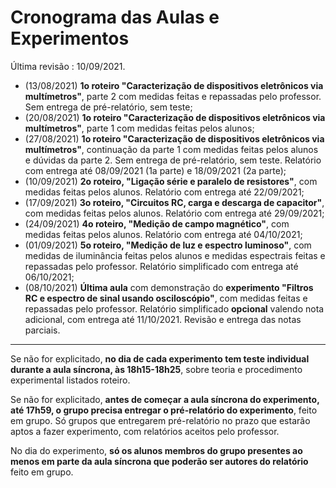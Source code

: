 # Cronograma das Aulas e Experimentos

Última revisão : 10/09/2021.

- (13/08/2021) **1o roteiro "Caracterização de dispositivos eletrônicos via multímetros"**, parte 2 com medidas feitas e repassadas pelo professor. Sem entrega de pré-relatório, sem teste;
- (20/08/2021) **1o roteiro "Caracterização de dispositivos eletrônicos via multímetros"**, parte 1 com medidas feitas pelos alunos;
- (27/08/2021) **1o roteiro "Caracterização de dispositivos eletrônicos via multímetros"**, continuação da parte 1 com medidas feitas pelos alunos e dúvidas da parte 2. Sem entrega de pré-relatório, sem teste. Relatório com entrega até 08/09/2021 (1a parte) e 18/09/2021 (2a parte);
- (10/09/2021)  **2o roteiro, "Ligação série e paralelo de resistores"**, com medidas feitas pelos alunos. Relatório com entrega até 22/09/2021;
- (17/09/2021) **3o roteiro, "Circuitos RC, carga e descarga de capacitor"**, com medidas feitas pelos alunos. Relatório com entrega até 29/09/2021;
- (24/09/2021) **4o roteiro, "Medição de campo magnético"**, com medidas feitas pelos alunos. Relatório com entrega até 04/10/2021;
- (01/09/2021) **5o roteiro, "Medição de luz e espectro luminoso"**, com medidas de iluminância feitas pelos alunos e medidas espectrais feitas e repassadas pelo professor. Relatório simplificado com entrega até 06/10/2021;
- (08/10/2021) **Última aula** com demonstração do **experimento "Filtros RC e espectro de sinal usando osciloscópio"**, com medidas feitas e repassadas pelo professor. Relatório simplificado **opcional** valendo nota adicional, com entrega até 11/10/2021. Revisão e entrega das notas parciais.

---

Se não for explicitado, **no dia de cada experimento tem teste individual durante a aula síncrona, às 18h15-18h25**, sobre teoria e procedimento experimental listados roteiro.

Se não for explicitado, **antes de começar a aula síncrona do experimento, até 17h59, o grupo precisa entregar o pré-relatório do experimento**, feito em grupo. Só grupos que entregarem pré-relatório no prazo que estarão aptos a fazer experimento, com relatórios aceitos pelo professor.

No dia do experimento, **só os alunos membros do grupo presentes ao menos em parte da aula síncrona que poderão ser autores do relatório** feito em grupo. 





